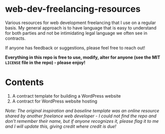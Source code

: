 # web-dev-freelancing-resources
Various resources for web development freelancing that I use on a regular basis. My general approach is to have language that is easy to understand for both parties and not be intimidating legal language we often see in contracts.

If anyone has feedback or suggestions, please feel free to reach out!

**Everything in this repo is free to use, modify, alter for anyone (see the MIT `LICENSE` file in the repo) - please enjoy!**

# Contents

1. A contract template for building a WordPress website
2. A contract for WordPress website hosting

_Note: The original inspiration and baseline template was an online resource shared by another freelance web developer - I could not find the repo and don't remember their name, but if anyone recognizes it, please flag it to me and I will update this, giving credit where credit is due!_
